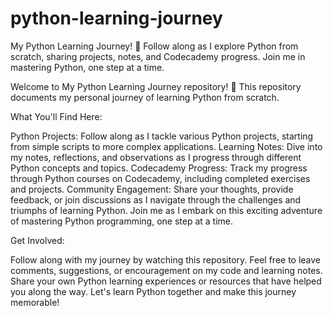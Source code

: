 # python-learning-journey
 My Python Learning Journey! 🐍 Follow along as I explore Python from scratch, sharing projects, notes, and Codecademy progress. Join me in mastering Python, one step at a time.

 Welcome to My Python Learning Journey repository! 🐍 This repository documents my personal journey of learning Python from scratch.

What You'll Find Here:

Python Projects: Follow along as I tackle various Python projects, starting from simple scripts to more complex applications.
Learning Notes: Dive into my notes, reflections, and observations as I progress through different Python concepts and topics.
Codecademy Progress: Track my progress through Python courses on Codecademy, including completed exercises and projects.
Community Engagement: Share your thoughts, provide feedback, or join discussions as I navigate through the challenges and triumphs of learning Python.
Join me as I embark on this exciting adventure of mastering Python programming, one step at a time.

Get Involved:

Follow along with my journey by watching this repository.
Feel free to leave comments, suggestions, or encouragement on my code and learning notes.
Share your own Python learning experiences or resources that have helped you along the way.
Let's learn Python together and make this journey memorable!

